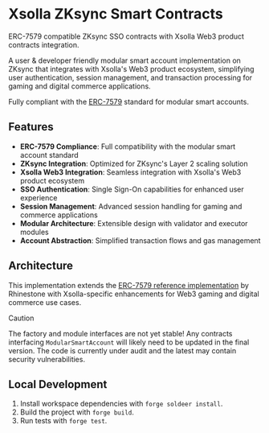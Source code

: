 # Xsolla ZKsync Smart Contracts

ERC-7579 compatible ZKsync SSO contracts with Xsolla Web3 product contracts integration.

A user & developer friendly modular smart account implementation on ZKsync that integrates with Xsolla's Web3 product ecosystem, simplifying user authentication, session management, and transaction processing for gaming and digital commerce applications.

Fully compliant with the [ERC-7579](https://erc7579.com/) standard for modular smart accounts.

## Features

- **ERC-7579 Compliance**: Full compatibility with the modular smart account standard
- **ZKsync Integration**: Optimized for ZKsync's Layer 2 scaling solution
- **Xsolla Web3 Integration**: Seamless integration with Xsolla's Web3 product ecosystem
- **SSO Authentication**: Single Sign-On capabilities for enhanced user experience
- **Session Management**: Advanced session handling for gaming and commerce applications
- **Modular Architecture**: Extensible design with validator and executor modules
- **Account Abstraction**: Simplified transaction flows and gas management

## Architecture

This implementation extends the [ERC-7579 reference implementation](https://github.com/erc7579/erc7579-implementation) by Rhinestone with Xsolla-specific enhancements for Web3 gaming and digital commerce use cases.

> [!CAUTION]
> The factory and module interfaces are not yet stable! Any contracts interfacing
> `ModularSmartAccount` will likely need to be updated in the
> final version. The code is currently under audit and the latest may contain
> security vulnerabilities.

## Local Development

1. Install workspace dependencies with `forge soldeer install`.
2. Build the project with `forge build`.
3. Run tests with `forge test`.
